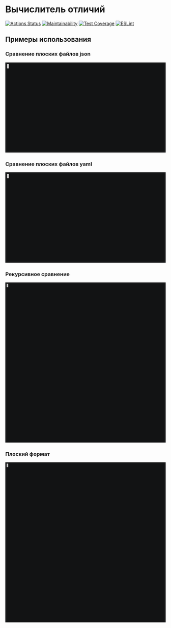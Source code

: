 # Вычислитель отличий

[![Actions Status](https://github.com/aminin/frontend-project-lvl2/workflows/hexlet-check/badge.svg)](https://github.com/aminin/frontend-project-lvl2)
[![Maintainability](https://api.codeclimate.com/v1/badges/c62efe46c7ce58b311f4/maintainability)](https://codeclimate.com/github/aminin/frontend-project-lvl2/maintainability)
[![Test Coverage](https://api.codeclimate.com/v1/badges/c62efe46c7ce58b311f4/test_coverage)](https://codeclimate.com/github/aminin/frontend-project-lvl2/test_coverage)
[![ESLint](https://github.com/aminin/frontend-project-lvl2/workflows/lint/badge.svg)](https://github.com/aminin/frontend-project-lvl2)

## Примеры использования

### Сравнение плоских файлов json

[![Usage](images/step3.cast.gif)](https://asciinema.org/a/HiRn3dYbIbdp08fIDa8qm8pJR)

### Сравнение плоских файлов yaml

[![Usage](images/step5.cast.gif)](https://asciinema.org/a/rUvibmEZA8GKFx4MA8u4UkH7H)

### Рекурсивное сравнение

[![Usage](images/step6.cast.gif)](https://asciinema.org/a/3rtAXnDN63TwSpO8kwNZO5cQg)

### Плоский формат

[![Usage](images/step6.cast.gif)](https://asciinema.org/a/c47VYfsmuJT7sejg0HQRgg0az)

